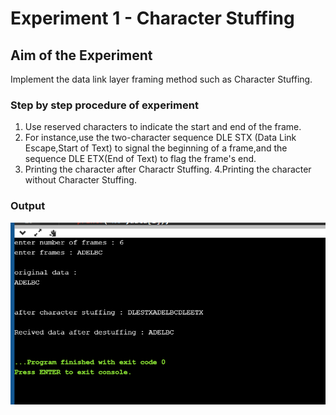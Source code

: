 # Experiment 1 - Character Stuffing

## Aim of the Experiment
Implement the data link layer framing method such as Character Stuffing.

### Step by step procedure of experiment
1. Use reserved characters to indicate the start and end of the frame.
2. For instance,use the two-character sequence DLE STX (Data Link Escape,Start of Text) to signal the beginning of a frame,and the sequence DLE ETX(End of Text) to flag the frame's end.
3. Printing the character after Charactr Stuffing.
4.Printing the character without Character Stuffing.

### Output

![output](charstuffing.png)
